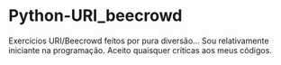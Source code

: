 # Python-URI_beecrowd
Exercícios URI/Beecrowd feitos por pura diversão...
Sou relativamente iniciante na programação. Aceito quaisquer críticas aos meus códigos.
